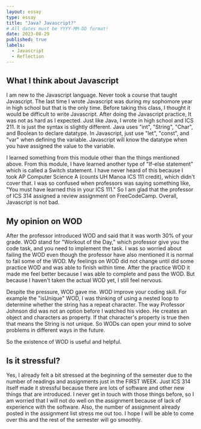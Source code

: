 ```yaml
---
layout: essay
type: essay
title: "Java? Javascript?"
# All dates must be YYYY-MM-DD format!
date: 2023-08-29
published: true
labels:
  - Javascript
  - Reflection
---
```



## What I think about Javascript

I am new to the Javascript language. Never took a course that taught Javascript. The last time I wrote Javascript was during my sophomore year in high school but that is the only time. Before taking this class, I thought it would be difficult to write Javascript. After doing the Javascript practice, It was not as hard as I expected. Just like Java, I wrote in high school and ICS 211. It is just the syntax is slightly different. Java uses "int", "String", "Char", and Boolean to declare datatype. In Javascript, just use "let", "const", and "var" when defining the variable. Javascript will know the datatype when you have assigned the value to the variable. 

I learned something from this module other than the things mentioned above. From this module, I have learned another type of "If-else statement" which is called a Switch statement. I have never heard of this because I took AP Computer Science A (counts UH Manoa ICS 111 credit), which didn't cover that. I was so confused when professors was saying something like, "You must have learned this in your ICS 111." So I am glad that the professor of ICS 314 assigned a review assignment on FreeCodeCamp. Overall, Javascript is not bad.

## My opinion on WOD

After the professor introduced WOD and said that it was worth 30% of your grade. WOD stand for "Workout of the Day," which professor give you the code task, and you need to implement the task. I was so worried about failing the WOD even though the professor have also mentioned it is normal to fail some of the WOD. My feelings on WOD did not change until did some practice WOD and was able to finish within time. After the practice WOD it made me feel better because I was able to complete and pass the WOD. But because I haven't taken the actual WOD yet, I still feel nervous.

Despite the pressure, WOD gave me. WOD improve your coding skill. For example the "isUnique" WOD, I was thinking of using a nested loop to determine whether the string has a repeat character. The way Professor Johnson did was not an option before I watched his video. He creates an object and characters as property. If that character's property is true then that means the String is not unique. So WODs can open your mind to solve problems in different ways in the future.

So the existence of WOD is useful and helpful.

## Is it stressful?

Yes, I already felt a bit stressed at the beginning of the semester due to the number of readings and assignments just in the FIRST WEEK. Just ICS 314 itself made it stressful because there are lots of software and other new things that are introduced. I never get in touch with those things before, so I am worried that I will not do well on the assignment because of lack of experience with the software. Also, the number of assignment already posted in the assignment list stress me out too. I hope I will be able to come over this and the rest of the semester will go smoothly.




